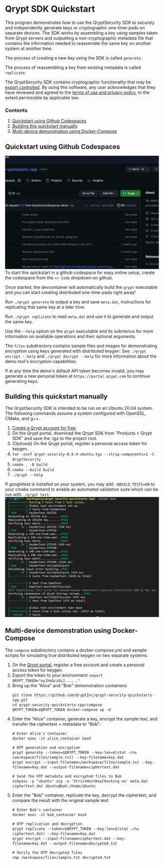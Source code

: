 # Qrypt SDK Quickstart
This program demonstrates how to use the QryptSecurity SDK to securely and independently generate keys or cryptographic one-time-pads on separate devices. The SDK works by assembling a key using samples taken from Qrypt servers and outputting a non-cryptographic metadata file that contains the information needed to reassemble the same key on another system at another time.

The process of creating a new key using the SDK is called `generate`.

The process of reassembling a key from existing metadata is called `replicate`.

The QryptSecurity SDK contains cryptographic functionality that may be [export controlled](https://www.qrypt.com/terms). By using this software, any user acknowledges that they have reviewed and agreed to the [terms of use and privacy policy](https://www.qrypt.com/terms), to the extent permissible by applicable law.

### Contents
1. [Quickstart using Github Codespaces](#quickstart-using-github-codespaces)
1. [Building this quickstart manually](#building-this-quickstart-manually)
1. [Multi-device demonstration using Docker-Compose](#multi-device-demonstration-using-docker-compose)

## Quickstart using Github Codespaces
![Codespaces Setup](res/codespace_setup.gif)
To start this quickstart in a github codespace for easy online setup, create the codespace from the `<> Code` dropdown on github.

Once started, the devcontainer will automatically build the `qrypt` executable and you can start creating distributed one-time-pads right away!

Run `./qrypt generate` to output a key and save `meta.dat`, instructions for replicating that same key at a later time.

Run `./qrypt replicate` to read `meta.dat` and use it to generate and output the same key.

Use the `--help` option on the `qrypt` executable and its submenus for more information on available operations and their optional arguments.

The `files` subdirectory contains sample files and images for demonstrating encryption using keys generated with distributed keygen. See `./qrypt encrypt --help` and `./qrypt decrypt --help` for more information about the demo tool's encryption capabilities.

If at any time the demo's default API token becomes invalid, you may generate a new personal token at `https://portal.qrypt.com` to continue generating keys.

## Building this quickstart manually
The QryptSecurity SDK is intended to be run on an Ubuntu 20.04 system. The following commands assume a system configured with OpenSSL, CMake, and g++.

1. [Create a Qrypt account for free](https://portal.qrypt.com/register).
1. On the Qrypt portal, download the Qrypt SDK from "Products > Qrypt SDK" and save the .tgz to the project root.
1. (Optional) On the Qrypt portal, register a personal access token for keygen.
1. `tar -zxvf qrypt-security-0.9.4-ubuntu.tgz --strip-components=1 -C QryptSecurity`
1. `cmake . -B build`
1. `cmake --build build`
1. `./qrypt --help`

If googletest is installed on your system, you may add `-DBUILD_TESTS=ON` to your cmake command to enable an automated
validation suite which can be run with `./qrypt test`:
![test example](res/rest_run.png)

## Multi-device demonstration using Docker-Compose
The `compose` subdirectory contains a docker-compose.yml and sample scripts for simulating true distributed keygen on two separate systems.

1. On the [Qrypt portal](https://portal.qrypt.com/register), register a free account and create a personal access token for keygen.
1. Export the token to your environment: `export QRYPT_TOKEN="eyJhbGciOiJ......"`
1. Bring up the "Alice" and "Bob" demonstration containers:
    ```
    git clone https://github.com/QryptInc/qrypt-security-quickstarts-cpp.git
    cd qrypt-security-quickstarts-cpp/compose
    QRYPT_TOKEN=$QRYPT_TOKEN docker-compose up -d
    ```
1. Enter the "Alice" container, generate a key, encrypt the sample text, and transfer the ciphertext + metadata to "Bob":
    ```
    # Enter Alice's container
    docker exec -it alice_container bash
    ```
    ```
    # OTP generation and encryption
    qrypt generate --token=$QRYPT_TOKEN --key-len=$(stat -c%s /workspace/files/sample.txt) --key-filename=key.dat
    qrypt encrypt --input-filename=/workspace/files/sample.txt --key-filename=key.dat --output-filename=ciphertext.dat
    ```
    ```
    # Send the OTP metadata and encrypted files to Bob
    sshpass -p "ubuntu" scp -o 'StrictHostKeyChecking no' meta.dat ciphertext.dat ubuntu@bob:/home/ubuntu
    ```
1. Enter the "Bob" container, replicate the key, decrypt the ciphertext, and compare the result with the original sample text:
    ```
    # Enter Bob's container
    docker exec -it bob_container bash
    ```
    ```
    # OTP replication and decryption
    qrypt replicate --token=$QRYPT_TOKEN --key-len=$(stat -c%s ciphertext.dat) --key-filename=key.dat
    qrypt encrypt --input-filename=ciphertext.dat --key-filename=key.dat --output-filename=decrypted.txt
    ```
    ```
    # Verify the OTP decrypted files
    cmp /workspace/files/sample.txt decrypted.txt
    ```
